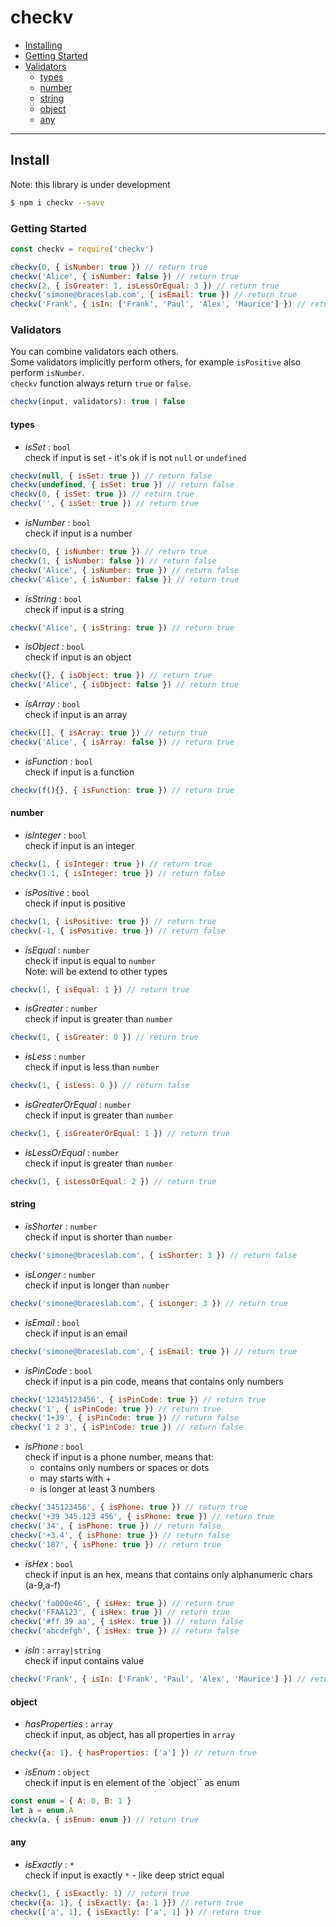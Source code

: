 # checkv

- [Installing](#installing)
- [Getting Started](#getting-started)
- [Validators](#validators)
  - [types](#types)
  - [number](#number)
  - [string](#string)
  - [object](#object)
  - [any](#any)

---

## Install

Note: this library is under development

````bash
$ npm i checkv --save
````

### Getting Started

````js
const checkv = require('checkv')

checkv(0, { isNumber: true }) // return true
checkv('Alice', { isNumber: false }) // return true
checkv(2, { isGreater: 1, isLessOrEqual: 3 }) // return true
checkv('simone@braceslab.com', { isEmail: true }) // return true
checkv('Frank', { isIn: ['Frank', 'Paul', 'Alex', 'Maurice'] }) // return true

````

### Validators

You can combine validators each others.  
Some validators implicitly perform others, for example ``isPositive`` also perform ``isNumber``.  
``checkv`` function always return ``true`` or ``false``.

````js
checkv(input, validators): true | false
````

#### types

- _isSet_ : ``bool``  
check if input is set - it's ok if is not ``null`` or ``undefined``
````js
checkv(null, { isSet: true }) // return false
checkv(undefined, { isSet: true }) // return false
checkv(0, { isSet: true }) // return true
checkv('', { isSet: true }) // return true
````

- _isNumber_ : ``bool``  
check if input is a number
````js
checkv(0, { isNumber: true }) // return true
checkv(1, { isNumber: false }) // return false
checkv('Alice', { isNumber: true }) // return false
checkv('Alice', { isNumber: false }) // return true
````

- _isString_ : ``bool``  
check if input is a string
````js
checkv('Alice', { isString: true }) // return true
````

- _isObject_ : ``bool``  
check if input is an object
````js
checkv({}, { isObject: true }) // return true
checkv('Alice', { isObject: false }) // return true
````

- _isArray_ : ``bool``  
check if input is an array
````js
checkv([], { isArray: true }) // return true
checkv('Alice', { isArray: false }) // return true
````

- _isFunction_ : ``bool``  
check if input is a function
````js
checkv(f(){}, { isFunction: true }) // return true
````

#### number

- _isInteger_ : ``bool``  
check if input is an integer
````js
checkv(1, { isInteger: true }) // return true
checkv(1.1, { isInteger: true }) // return false
````

- _isPositive_ : ``bool``  
check if input is positive
````js
checkv(1, { isPositive: true }) // return true
checkv(-1, { isPositive: true }) // return false
````

- _isEqual_ : ``number``  
check if input is equal to ``number``  
Note: will be extend to other types
````js
checkv(1, { isEqual: 1 }) // return true
````

- _isGreater_ : ``number``  
check if input is greater than ``number``
````js
checkv(1, { isGreater: 0 }) // return true
````

- _isLess_ : ``number``  
check if input is less than ``number``
````js
checkv(1, { isLess: 0 }) // return false
````

- _isGreaterOrEqual_ : ``number``  
check if input is greater than ``number``
````js
checkv(1, { isGreaterOrEqual: 1 }) // return true
````

- _isLessOrEqual_ : ``number``  
check if input is greater than ``number``
````js
checkv(1, { isLessOrEqual: 2 }) // return true
````

#### string

- _isShorter_ : ``number``  
check if input is shorter than ``number``
````js
checkv('simone@braceslab.com', { isShorter: 3 }) // return false
````

- _isLonger_ : ``number``  
check if input is longer than ``number``
````js
checkv('simone@braceslab.com', { isLonger: 3 }) // return true
````

- _isEmail_ : ``bool``  
check if input is an email
````js
checkv('simone@braceslab.com', { isEmail: true }) // return true
````

- _isPinCode_ : ``bool``  
check if input is a pin code, means that contains only numbers
````js
checkv('12345123456', { isPinCode: true }) // return true
checkv('1', { isPinCode: true }) // return true
checkv('1+39', { isPinCode: true }) // return false
checkv('1 2 3', { isPinCode: true }) // return false
````

- _isPhone_ : ``bool``  
check if input is a phone number, means that:
  - contains only numbers or spaces or dots
  - may starts with +
  - is longer at least 3 numbers
````js
checkv('345123456', { isPhone: true }) // return true
checkv('+39 345.123 456', { isPhone: true }) // return true
checkv('34', { isPhone: true }) // return false
checkv('+3.4', { isPhone: true }) // return false
checkv('187', { isPhone: true }) // return true
````

- _isHex_ : ``bool``  
check if input is an hex, means that contains only alphanumeric chars (a-9,a-f)
````js
checkv('fa000e46', { isHex: true }) // return true
checkv('FFAA123', { isHex: true }) // return true
checkv('#ff 39 aa', { isHex: true }) // return false
checkv('abcdefgh', { isHex: true }) // return false
````

- _isIn_ : ``array|string``  
check if input contains value
````js
checkv('Frank', { isIn: ['Frank', 'Paul', 'Alex', 'Maurice'] }) // return true
````

#### object

- _hasProperties_ : ``array``  
check if input, as object, has all properties in ``array``  
````js
checkv({a: 1}, { hasProperties: ['a'] }) // return true
````

- _isEnum_ : ``object``  
check if input is en element of the `object`` as enum
````js
const enum = { A: 0, B: 1 }
let a = enum.A
checkv(a, { isEnum: enum }) // return true
````

#### any

- _isExactly_ : ``*``  
check if input is exactly ``*`` - like deep strict equal
````js
checkv(1, { isExactly: 1) // return true
checkv({a: 1}, { isExactly: {a: 1 }}) // return true
checkv(['a', 1], { isExactly: ['a', 1] }) // return true
````
